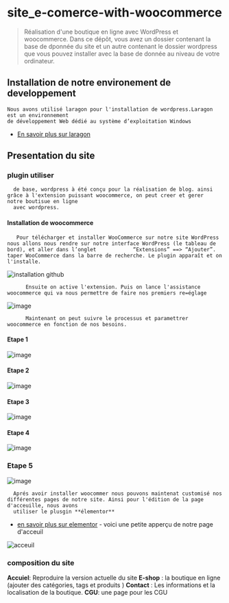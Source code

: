 # site_e-comerce-with-woocommerce
>Réalisation d'une boutique en ligne avec WordPress et woocommerce.
  Dans ce dépôt, vous avez un dossier contenant la base de dponnée du site et un autre contenant
  le dossier wordpress que vous pouvez installer avec la base de donnée au niveau de votre ordinateur.
  
  ## Installation de notre environement de developpement
   
    Nous avons utilisé laragon pour l'installation de wordpress.Laragon est un environnement
    de développement Web dédié au système d’exploitation Windows
    
   - [En savoir plus sur laragon](https://laragon.org/docs/)
    
   ## Presentation du site
   
   ### plugin utiliser 
      de base, wordpress à été conçu pour la réalisation de blog. ainsi grâce à l'extension puissant woocommerce, on peut creer et gerer  notre boutisue en ligne 
      avec wordpress.
   #### Installation de woocommerce 
       Pour télécharger et installer WooCommerce sur notre site WordPress nous allons nous rendre sur notre interface WordPress (le tableau de bord), et aller dans l’onglet            “Extensions” ==> “Ajouter”. taper WooCommerce dans la barre de recherche. Le plugin apparaît et on l'installe.
   ![installation github](https://user-images.githubusercontent.com/65425273/153756409-50649cd0-88da-4516-85fa-c16ca544cf92.png)
   
          Ensuite on active l'extension. Puis on lance l'assistance woocommerce qui va nous permettre de faire nos premiers re=églage
          
   ![image](https://user-images.githubusercontent.com/65425273/153756639-b82a6f56-94c2-47db-9a30-ab936b50baee.png)
   
          Maintenant on peut suivre le processus et paramettrer woocommerce en fonction de nos besoins.
          
   #### Etape 1
   
  ![image](https://user-images.githubusercontent.com/65425273/153756739-09ee211d-e916-4ef5-948c-8a64b8878c2a.png)
  
   #### Etape 2
   ![image](https://user-images.githubusercontent.com/65425273/153756767-da1e16c7-4943-40a6-a459-ce5e10386f0d.png)

   #### Etape 3
   ![image](https://user-images.githubusercontent.com/65425273/153756779-585e18b6-d1c4-4575-8301-c963990f180f.png)

   #### Etape 4
   ![image](https://user-images.githubusercontent.com/65425273/153756800-1f8fbd02-aadf-40ea-b447-4c1c4c095d17.png)
    
   ### Etape 5
   ![image](https://user-images.githubusercontent.com/65425273/153756824-a46810d0-2511-4715-9050-5c9424416669.png)
   
      Aprés avoir installer woocommer nous pouvons maintenat customisé nos différentes pages de notre site. Ainsi pour l'édition de la page d'acceuille, nous avons 
      utiliser le plusgin **élementor**
   - [en savoir plus sur elementor](youtube.com/c/Elementor)
         - voici une petite apperçu de notre page d'acceuil
         
   ![acceuil](https://user-images.githubusercontent.com/65425273/153757252-ac15eaee-09d4-438f-8085-ab313a2335e4.JPG)
      
    
   ### composition du site
   
   **Accuiel**: Reproduire la version actuelle du site
   **E-shop** : la boutique en ligne (ajouter des catégories, tags et produits )
   **Contact** : Les informations et la localisation de la boutique.
   **CGU**: une page pour les CGU
